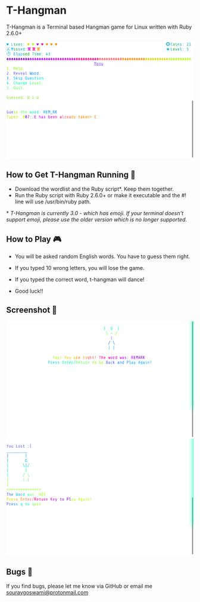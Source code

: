 # T-Hangman 

T-Hangman is a Terminal based Hangman game for Linux written with Ruby 2.6.0+

![screenshot 1](https://github.com/Souravgoswami/t-hangman/blob/master/Screenshots/1.png)

##  How to Get T-Hangman Running 🏃
+ Download the wordlist and the Ruby script*. Keep them together.
+ Run the Ruby script with Ruby 2.6.0+ or make it executable and the #! line will use /usr/bin/ruby path.

\* *T-Hangman is currently 3.0 - which has emoji. If your terminal doesn't support emoji, please use the older version which is no longer supported.*

## How to Play 🎮
- You will be asked random English words. You have to guess them right.

- If you typed 10 wrong letters, you will lose the game.

- If you typed the correct word, t-hangman will dance!

- Good luck!!

## Screenshot 📸
![screenshot 2](https://github.com/Souravgoswami/t-hangman/blob/master/Screenshots/2.png)
![screenshot 3](https://github.com/Souravgoswami/t-hangman/blob/master/Screenshots/3.png)

## Bugs 🐞
If you find bugs, please let me know via GitHub or email me souravgoswami@protonmail.com

